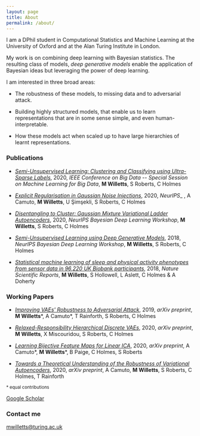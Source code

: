 ```yaml
---
layout: page
title: About
permalink: /about/
---
```


I am a DPhil student in Computational Statistics and Machine Learning at the University of Oxford and at the Alan Turing Institute in London. 

My work is on combining deep learning with Bayesian statistics. The resulting class of models, _deep generative models_ enable the application of Bayesian ideas but leveraging the power of deep learning.

I am interested in three broad areas:

- The robustness of these models, to missing data and to adversarial attack.

- Building highly structured models, that enable us to learn representations that are in some sense simple, and even human-interpretable. 

- How these models act when scaled up to have large hierarchies of learnt representations.

### Publications

- [_Semi-Unsupervised Learning: Clustering and Classifying using Ultra-Sparse Labels_](https://arxiv.org/abs/1901.08560), 2020, _IEEE Conference on Big Data -- Special Session on Machine Learning for Big Data_, **M Willetts**, S Roberts, C Holmes

- [_Explicit Regularisation in Gaussian Noise Injections_](https://papers.nips.cc/paper/2020/hash/c16a5320fa475530d9583c34fd356ef5-Abstract.html), 2020, _NeurIPS__ , A Camuto, **M Willetts**, U Şimşekli, S Roberts, C Holmes

- [_Disentangling to Cluster: Gaussian Mixture Variational Ladder Autoencoders_](https://arxiv.org/abs/1909.11501), 2020, _NeurIPS Bayesian Deep Learning Workshop_, **M Willetts**, S Roberts, C Holmes

- [_Semi-Unsupervised Learning using Deep Generative Models_](https://www.oxford-man.ox.ac.uk/wp-content/uploads/2020/03/Semi-supervised-Learning-with-Deep-Generative-Models.pdf), 2018, _NeurIPS Bayesian Deep Learning Workshop_, **M Willetts**, S Roberts, C Holmes

- [_Statistical machine learning of sleep and physical activity phenotypes from sensor data in 96,220 UK Biobank participants_](https://www.nature.com/articles/s41598-018-26174-1), 2018, _Nature Scientific Reports_, **M Willetts**, S Hollowell, L Aslett, C Holmes & A Doherty

### Working Papers

- [_Improving VAEs' Robustness to Adversarial Attack_](https://arxiv.org/abs/1906.00230), 2019, _arXiv preprint_, **M Willetts**\*, A Camuto\*, T Rainforth, S Roberts, C Holmes 

- [_Relaxed-Responsibility Hierarchical Discrete VAEs_](https://arxiv.org/abs/2007.07307), 2020, _arXiv preprint_, **M Willetts**, X Miscouridou, S Roberts, C Holmes 

- [_Learning Bijective Feature Maps for Linear ICA_](https://arxiv.org/abs/2002.07766), 2020, _arXiv preprint_, A Camuto\*, **M Willetts**\*, B Paige, C Holmes, S Roberts

- [_Towards a Theoretical Understanding of the Robustness of Variational Autoencoders_](https://arxiv.org/pdf/2007.07365), 2020, _arXiv preprint_, A Camuto, **M Willetts**, S Roberts, C Holmes, T Rainforth

<sup>\* equal contributions</sup>

[Google Scholar](https://scholar.google.com/citations?user=cuy1270AAAAJ&hl)

### Contact me

[mwilletts@turing.ac.uk](mwilletts@turing.ac.uk)
